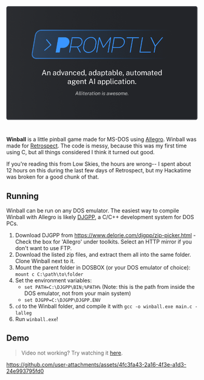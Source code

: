 <div align="center"> 
    <img height="300" src="https://raw.githubusercontent.com/gusruben/promptly/main/.github/header.png" alt="Winball">
</div>

<!-- for a divider line -->
<h1 align="center"></h1>


**Winball** is a little pinball game made for MS-DOS using [Allegro](https://liballeg.org/). Winball was made for [Retrospect](https://retrospect.hackclub.com). The code is messy, because this was my first time using C, but all things considered I think it turned out good.

If you're reading this from Low Skies, the hours are wrong-- I spent about 12 hours on this during the last few days of Retrospect, but my Hackatime was broken for a good chunk of that.

## Running

Winball can be run on any DOS emulator. The easiest way to compile Winball with Allegro is likely [DJGPP](https://www.delorie.com/djgpp/), a C/C++ development system for DOS PCs.

1. Download DJGPP from https://www.delorie.com/djgpp/zip-picker.html - Check the box for 'Allegro' under toolkits. Select an HTTP mirror if you don't want to use FTP.
2. Download the listed zip files, and extract them all into the same folder. Clone Winball next to it.
3. Mount the parent folder in DOSBOX (or your DOS emulator of choice): `mount c C:\path\to\folder`
4. Set the environment variables:
    - `set PATH=C:\DJGPP\BIN;%PATH%` (Note: this is the path from inside the DOS emulator, not from your main system)
    - `set DJGPP=C:\DJGPP\DJGPP.ENV`
5. `cd` to the Winball folder, and compile it with `gcc -o winball.exe main.c -lalleg`
6. Run `winball.exe`!

## Demo

> Video not working? Try watching it [here](https://github.com/user-attachments/assets/4fc3fa43-2a16-4f3e-a1d3-24e993795fd0).

https://github.com/user-attachments/assets/4fc3fa43-2a16-4f3e-a1d3-24e993795fd0
